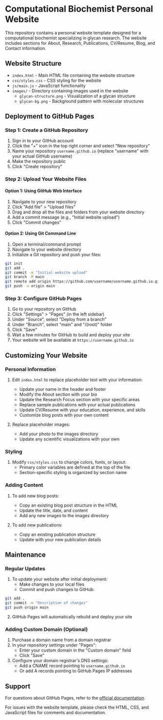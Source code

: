 # Computational Biochemist Personal Website

This repository contains a personal website template designed for a computational biochemist specializing in glycan research. The website includes sections for About, Research, Publications, CV/Resume, Blog, and Contact information.

## Website Structure

- `index.html` - Main HTML file containing the website structure
- `css/styles.css` - CSS styling for the website
- `js/main.js` - JavaScript functionality
- `images/` - Directory containing images used in the website
  - `glycan-structure.png` - Visualization of a glycan structure
  - `glycan-bg.png` - Background pattern with molecular structures

## Deployment to GitHub Pages

### Step 1: Create a GitHub Repository

1. Sign in to your GitHub account
2. Click the "+" icon in the top right corner and select "New repository"
3. Name your repository `username.github.io` (replace "username" with your actual GitHub username)
4. Make the repository public
5. Click "Create repository"

### Step 2: Upload Your Website Files

#### Option 1: Using GitHub Web Interface

1. Navigate to your new repository
2. Click "Add file" > "Upload files"
3. Drag and drop all the files and folders from your website directory
4. Add a commit message (e.g., "Initial website upload")
5. Click "Commit changes"

#### Option 2: Using Git Command Line

1. Open a terminal/command prompt
2. Navigate to your website directory
3. Initialize a Git repository and push your files:

```bash
git init
git add .
git commit -m "Initial website upload"
git branch -M main
git remote add origin https://github.com/username/username.github.io.git
git push -u origin main
```

### Step 3: Configure GitHub Pages

1. Go to your repository on GitHub
2. Click "Settings" > "Pages" (in the left sidebar)
3. Under "Source", select "Deploy from a branch"
4. Under "Branch", select "main" and "/(root)" folder
5. Click "Save"
6. Wait a few minutes for GitHub to build and deploy your site
7. Your website will be available at `https://username.github.io`

## Customizing Your Website

### Personal Information

1. Edit `index.html` to replace placeholder text with your information:
   - Update your name in the header and footer
   - Modify the About section with your bio
   - Update the Research Focus section with your specific areas
   - Replace sample publications with your actual publications
   - Update CV/Resume with your education, experience, and skills
   - Customize blog posts with your own content

2. Replace placeholder images:
   - Add your photo to the images directory
   - Update any scientific visualizations with your own

### Styling

1. Modify `css/styles.css` to change colors, fonts, or layout:
   - Primary color variables are defined at the top of the file
   - Section-specific styling is organized by section name

### Adding Content

1. To add new blog posts:
   - Copy an existing blog post structure in the HTML
   - Update the title, date, and content
   - Add any new images to the images directory

2. To add new publications:
   - Copy an existing publication structure
   - Update with your new publication details

## Maintenance

### Regular Updates

1. To update your website after initial deployment:
   - Make changes to your local files
   - Commit and push changes to GitHub:

```bash
git add .
git commit -m "Description of changes"
git push origin main
```

2. GitHub Pages will automatically rebuild and deploy your site

### Adding Custom Domain (Optional)

1. Purchase a domain name from a domain registrar
2. In your repository settings under "Pages":
   - Enter your custom domain in the "Custom domain" field
   - Click "Save"
3. Configure your domain registrar's DNS settings:
   - Add a CNAME record pointing to `username.github.io`
   - Or add A records pointing to GitHub Pages IP addresses

## Support

For questions about GitHub Pages, refer to the [official documentation](https://docs.github.com/en/pages).

For issues with the website template, please check the HTML, CSS, and JavaScript files for comments and documentation.
